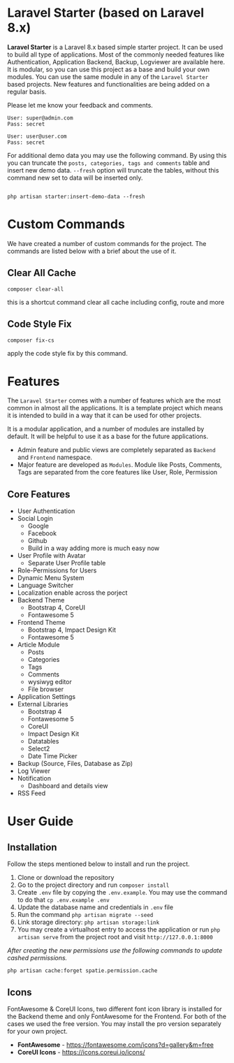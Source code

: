 # Laravel Starter (based on Laravel 8.x)
**Laravel Starter** is a Laravel 8.x based simple starter project. It can be used to build all type of applications. Most of the commonly needed features like Authentication, Application Backend, Backup, Logviewer are available here. It is modular, so you can use this project as a base and build your own modules. You can use the same module in any of the `Laravel Starter` based projects. New features and functionalities are being added on a regular basis.

Please let me know your feedback and comments.

```
User: super@admin.com
Pass: secret

User: user@user.com
Pass: secret

```

For additional demo data you may use the following command. By using this you can truncate the `posts, categories, tags and comments` table and insert new demo data. `--fresh` option will truncate the tables, without this command new set to data will be inserted only.

```

php artisan starter:insert-demo-data --fresh

```

# Custom Commands

We have created a number of custom commands for the project. The commands are listed below with a brief about the use of it.

## Clear All Cache

`composer clear-all`

this is a shortcut command clear all cache including config, route and more

## Code Style Fix

`composer fix-cs`

apply the code style fix by this command.


# Features

The `Laravel Starter` comes with a number of features which are the most common in almost all the applications. It is a template project which means it is intended to build in a way that it can be used for other projects.

It is a modular application, and a number of modules are installed by default. It will be helpful to use it as a base for the future applications.

* Admin feature and public views are completely separated as `Backend` and `Frontend` namespace.
* Major feature are developed as `Modules`. Module like Posts, Comments, Tags are separated from the core features like User, Role, Permission


## Core Features

* User Authentication
* Social Login
  * Google
  * Facebook
  * Github
  * Build in a way adding more is much easy now
* User Profile with Avatar
  * Separate User Profile table
* Role-Permissions for Users
* Dynamic Menu System
* Language Switcher
* Localization enable across the porject
* Backend Theme
  * Bootstrap 4, CoreUI
  * Fontawesome 5
* Frontend Theme
  * Bootstrap 4, Impact Design Kit
  * Fontawesome 5
* Article Module
  * Posts
  * Categories
  * Tags
  * Comments
  * wysiwyg editor
  * File browser
* Application Settings
* External Libraries
  * Bootstrap 4
  * Fontawesome 5
  * CoreUI
  * Impact Design Kit
  * Datatables
  * Select2
  * Date Time Picker
* Backup (Source, Files, Database as Zip)
* Log Viewer
* Notification
  * Dashboard and details view
* RSS Feed


# User Guide

## Installation

Follow the steps mentioned below to install and run the project.

1. Clone or download the repository
2. Go to the project directory and run `composer install`
3. Create `.env` file by copying the `.env.example`. You may use the command to do that `cp .env.example .env`
4. Update the database name and credentials in `.env` file
5. Run the command `php artisan migrate --seed`
6. Link storage directory: `php artisan storage:link`
7. You may create a virtualhost entry to access the application or run `php artisan serve` from the project root and visit `http://127.0.0.1:8000`

*After creating the new permissions use the following commands to update cashed permissions.*

`php artisan cache:forget spatie.permission.cache`


## Icons
FontAwesome & CoreUI Icons, two different font icon library is installed for the Backend theme and only FontAwesome for the Frontend. For both of the cases we used the free version. You may install the pro version separately for your own project.

* **FontAwesome** - https://fontawesome.com/icons?d=gallery&m=free
* **CoreUI Icons** - https://icons.coreui.io/icons/